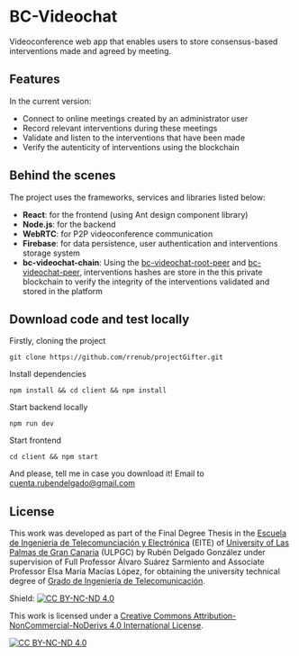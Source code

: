 # BC-Videochat

Videoconference web app that enables users to store consensus-based interventions made and agreed by meeting.

## Features

In the current version:
* Connect to online meetings created by an administrator user
* Record relevant interventions during these meetings
* Validate and listen to the interventions that have been made 
* Verify the autenticity of interventions using the blockchain 

## Behind the scenes

The project uses the frameworks, services and libraries listed below:
* **React**: for the frontend (using Ant design component library)
* **Node.js**: for the backend
* **WebRTC**: for P2P videoconference communication
* **Firebase**: for data persistence, user authentication and interventions storage system
* **bc-videochat-chain**: Using the [bc-videochat-root-peer](https://github.com/rrenub/bc-videochat-peer) and [bc-videochat-peer](https://github.com/rrenub/bc-videochat-root-peer), interventions hashes are store in the this private blockchain to verify the integrity of the interventions validated and stored in the platform

## Download code and test locally

Firstly, cloning the project

```
git clone https://github.com/rrenub/projectGifter.git
```

Install dependencies

```
npm install && cd client && npm install
```

Start backend locally

```
npm run dev
```

Start frontend

```
cd client && npm start
```

And please, tell me in case you download it! Email to cuenta.rubendelgado@gmail.com

## License

This work was developed as part of the Final Degree Thesis in the [Escuela de Ingeniería de Telecomunciación y Electrónica](https://eite.ulpgc.es/index.php/es/) (EITE) of [University of Las Palmas de Gran Canaria](https://www.ulpgc.es/) (ULPGC) by Rubén Delgado González under supervision of Full Professor Álvaro Suárez Sarmiento and Associate Professor Elsa María Macías López, for obtaining the university technical degree of [Grado de Ingeniería de Telecomunicación](https://www2.ulpgc.es/plan-estudio/4037).

Shield: [![CC BY-NC-ND 4.0][cc-by-nc-nd-shield]][cc-by-nc-nd]

This work is licensed under a
[Creative Commons Attribution-NonCommercial-NoDerivs 4.0 International License][cc-by-nc-nd].

[![CC BY-NC-ND 4.0][cc-by-nc-nd-image]][cc-by-nc-nd]

[cc-by-nc-nd]: http://creativecommons.org/licenses/by-nc-nd/4.0/
[cc-by-nc-nd-image]: https://licensebuttons.net/l/by-nc-nd/4.0/88x31.png
[cc-by-nc-nd-shield]: https://img.shields.io/badge/License-CC%20BY--NC--ND%204.0-lightgrey.svg
